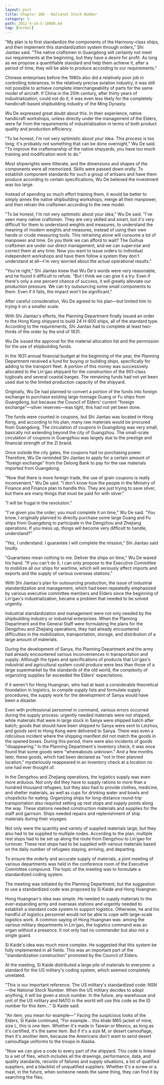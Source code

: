 ```yaml
---
layout: post
title: Chapter 108 - National Stock Number
category: 5
path: 2012-4-14-5-10800.md
tag: [normal]
---
```


"My plan is to first standardize the components of the Harmony-class ships, and then implement this standardization system through orders," Shi Jiantao said. "The native craftsmen in Guangdong will certainly not meet our requirements at the beginning, but they have a desire for profit. As long as we propose a quantifiable standard and help them achieve it, after a period of time, they will be able to produce according to our requirements."

Chinese enterprises before the 1980s also did a relatively poor job in controlling tolerances. In the relatively precise aviation industry, it was still not possible to achieve complete interchangeability of parts for the same model of aircraft. If China in the 20th century, after thirty years of industrialization, could not do it, it was even less likely for the completely handicraft-based shipbuilding industry of the Ming Dynasty.

Wu De expressed great doubt about this. In their experience, native handicraft workshops, unless directly under the management of the Elders, were far from the requirements of industrialization in terms of both product quality and production efficiency.

"To be honest, I'm not very optimistic about your idea. This process is too long; it's probably not something that can be done overnight," Wu De said. "To improve the craftsmanship of the native shipyards, you have too much training and modification work to do."

Most shipwrights were illiterate, and the dimensions and shapes of the components were all memorized. Skills were passed down orally. To establish component standards for such a group of artisans and have them produce according to certain specifications, Wu De believed the investment was too large.

Instead of spending so much effort training them, it would be better to simply annex the native shipbuilding workshops, merge all their manpower, and then retrain the craftsmen according to the new model.

"To be honest, I'm not very optimistic about your idea," Wu De said. "I've seen many native craftsmen. They are very skilled and smart, but it's very difficult for them to understand weights and measures, to understand the meaning of modern weights and measures, instead of using their own hands or crude measuring tools. This retraining alone will consume a lot of manpower and time. Do you think we can afford to wait? The Guihua craftsmen are under our direct management, and we can supervise and correct them at any time. Now you want to issue orders to individual independent workshops and have them follow a system they don't understand at all—I'm very worried about the actual operational results."

"You're right," Shi Jiantao knew that Wu De's words were very reasonable, and he found it difficult to refute. "But I think we can give it a try. Even if there's only a one percent chance of success, it will greatly alleviate our production pressure. We can try outsourcing some small components to them. Even if it fails, the impact won't be significant."

After careful consideration, Wu De agreed to his plan—but limited him to trying it on a smaller scale.

With Shi Jiantao's efforts, the Planning Department finally issued an order to the Hong Kong shipyard to build 24 H-800 ships, all of the standard type. According to the requirements, Shi Jiantao had to complete at least two-thirds of the order by the end of 1631.

Wu De issued the approval for the material allocation list and the permission for the use of shipbuilding funds.

In the 1631 annual financial budget at the beginning of the year, the Planning Department received a fund for buying or building ships, specifically for adding to the transport fleet. A portion of this money was successively allocated to the Lin'gao shipyard for the construction of the 901-class tugboats and several coastal barges. The remaining funds had not yet been used due to the limited production capacity of the shipyard.

Originally, Wu De had planned to convert a portion of the funds into foreign exchange to purchase existing large-tonnage Guang or Fu ships from Guangdong, but because the Council of Elders' current "foreign exchange"—silver reserves—was tight, this had not yet been done.

The funds were counted in coupons, but Shi Jiantao was located in Hong Kong, and according to his plan, many raw materials would be procured from Guangdong. The circulation of coupons in Guangdong was very small, basically not extending beyond the city of Guangzhou. The small-scale circulation of coupons in Guangzhou was largely due to the prestige and financial strength of the Zi brand.

Once outside the city gates, the coupons had no purchasing power. Therefore, Wu De reminded Shi Jiantao to apply for a certain amount of "foreign exchange" from the Delong Bank to pay for the raw materials imported from Guangdong.

"Now that there is more foreign trade, the use of grain coupons is really inconvenient," Wu De said. "I don't know how the people in the Ministry of Finance and Finance plan to handle this. They are just trying to save silver, but there are many things that must be paid for with silver."

"I will be frugal in the revolution."

"I've given you the order; you must complete it on time," Wu De said. "You know, I originally planned to directly purchase some large Guang and Fu ships from Guangdong to participate in the Dengzhou and Zhejiang operations. If you mess up, things will become very difficult to handle, understand?"

"Yes, I understand. I guarantee I will complete the mission," Shi Jiantao said loudly.

"Guarantees mean nothing to me. Deliver the ships on time," Wu De waved his hand. "If you can't do it, I can only propose to the Executive Committee to mobilize all our ships for wartime, which will seriously affect imports and exports and the supply of various overseas stations."

With Shi Jiantao's plan for outsourcing production, the issue of industrial standardization and management, which had been repeatedly emphasized by various executive committee members and Elders since the beginning of Lin'gao's industrialization, became a problem that needed to be solved urgently.

Industrial standardization and management were not only needed by the shipbuilding industry or industrial enterprises. When the Planning Department and the General Staff were formulating the plans for the Dengzhou and Zhejiang operations, they had already encountered difficulties in the mobilization, transportation, storage, and distribution of a large amount of materials.

During the development of Sanya, the Planning Department and the army had already encountered various inconveniences in transportation and supply. Although the types and specifications of products that Lin'gao's industrial and agricultural system could produce were less than those of a large supermarket by the standards of the old world, the complexity of organizing supplies far exceeded the Elders' expectations.

If it weren't for Hong Huangnan, who had at least a considerable theoretical foundation in logistics, to compile supply lists and formulate supply procedures, the supply work for the development of Sanya would have been a disaster.

Even with professional personnel in command, various errors occurred during the supply process: urgently needed materials were not shipped, while materials that were in large stock in Sanya were shipped batch after batch; goods that should have been shipped to Sanya were sent to Leizhou, and goods sent to Hong Kong were delivered to Sanya. There was even a ridiculous incident where the shipping manifest did not match the goods in the opened boxes. During this period, there were also incidents of goods "disappearing." In the Planning Department's inventory check, it was once found that some goods were "whereabouts unknown." And a few months later, these goods, which had been declared as "not in their planned location," mysteriously reappeared in an inventory check at a location no one had ever thought of.

In the Dengzhou and Zhejiang operations, the logistics supply was even more arduous. Not only did they have to supply rations to more than a hundred thousand refugees, but they also had to provide clothes, medicine, and shelter materials, as well as cups for drinking water and bowls and chopsticks for eating. Organizing ships for long-distance round-trip transportation also required setting up rest stops and supply points along the way. These stations needed construction materials and supplies for the staff and garrison. Ships needed repairs and replenishment of ship materials during their voyages.

Not only were the quantity and variety of supplied materials large, but they also had to be supplied to multiple nodes. According to the plan, multiple rest stops had to be set up along the route from Dengzhou to Lin'gao for turnover. These rest stops had to be supplied with various materials based on the daily number of refugees staying, arriving, and departing.

To ensure the orderly and accurate supply of materials, a joint meeting of various departments was held in the conference room of the Executive Committee compound. The topic of the meeting was to formulate a standardized coding system.

The meeting was initiated by the Planning Department, but the suggestion to use a standardized code was proposed by Si Kaide and Hong Huangnan.

Hong Huangnan's idea was simple. He needed to supply materials to the ever-expanding army and overseas stations and urgently needed to establish a standard code system to support logistics. Otherwise, he and his handful of logistics personnel would not be able to cope with large-scale logistics work. A common saying of Hong Huangnan was: among the various military departments in Lin'gao, the logistics command was an organ without a presence. It not only had no commander but also not a single guard.

Si Kaide's idea was much more complex. He suggested that this system be fully implemented in all fields. This was an important part of the "standardization construction" promoted by the Council of Elders.

At the meeting, Si Kaide distributed a large pile of materials to everyone: a standard for the US military's coding system, which seemed completely unrelated.

"This is our important reference. The US military's standardized code: NSN—the National Stock Number. When the US military decides to adopt anything, it will be given a stock number. In the future, any warehouse and unit of the US military and NATO in the world will use this code as the ID number for this item..." Si Kaide said.

"An item, you mean for example—" Facing the suspicious looks of the Elders, Si Kaide continued, "For example... this khaki M65 jacket of mine, size L, this is one item. Whether it's made in Taiwan or Mexico, as long as it's certified, it's the same item. But if it's a size M, or desert camouflage, then it's another item, because the Americans don't want to send desert camouflage uniforms to the troops in Alaska.

"Now we can give a code to every part of the shipyard. This code is linked to a set of files, which includes all the drawings, performance, data, and quality standards, records of failures and supply situations, a list of qualified suppliers, and a blacklist of unqualified suppliers. Whether it's a screw or a mast, in the future, when someone needs the same thing, they can find it by searching the files.